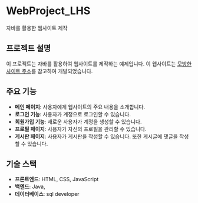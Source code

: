 # WebProject_LHS
자바를 활용한 웹사이트 제작

## 프로젝트 설명
이 프로젝트는 자바를 활용하여 웹사이트를 제작하는 예제입니다. 이 웹사이트는 [모방한 사이트 주소](https://eng.kopri.re.kr/kopri/)를 참고하여 개발되었습니다.

## 주요 기능
- **메인 페이지**: 사용자에게 웹사이트의 주요 내용을 소개합니다.
- **로그인 기능**: 사용자가 계정으로 로그인할 수 있습니다.
- **회원가입 기능**: 새로운 사용자가 계정을 생성할 수 있습니다.
- **프로필 페이지**: 사용자가 자신의 프로필을 관리할 수 있습니다.
- **게시판 페이지**: 사용자가 게시판을 작성할 수 있습니다. 또한 게시글에 댓글을 작성할 수 있습니다.

## 기술 스택
- **프론트엔드**: HTML, CSS, JavaScript
- **백엔드**: Java, 
- **데이터베이스**: sql developer

